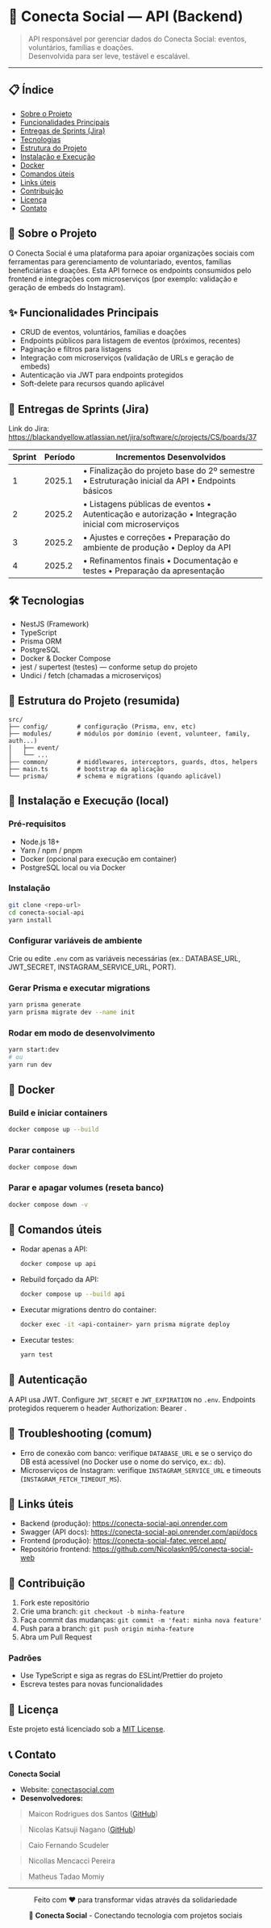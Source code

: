 # 🌱 Conecta Social — API (Backend)

> API responsável por gerenciar dados do Conecta Social: eventos, voluntários, famílias e doações.  
> Desenvolvida para ser leve, testável e escalável.

---

## 📋 Índice

-  [Sobre o Projeto](#-sobre-o-projeto)
-  [Funcionalidades Principais](#-funcionalidades-principais)
-  [Entregas de Sprints (Jira)](#-entregas-de-sprints-jira)
-  [Tecnologias](#-tecnologias)
-  [Estrutura do Projeto](#-estrutura-do-projeto)
-  [Instalação e Execução](#-instalação-e-execução)
-  [Docker](#-docker)
-  [Comandos úteis](#-comandos-úteis)
-  [Links úteis](#-links-úteis)
-  [Contribuição](#-contribuição)
-  [Licença](#-licença)
-  [Contato](#-contato)

## 🎯 Sobre o Projeto

O Conecta Social é uma plataforma para apoiar organizações sociais com ferramentas para gerenciamento de voluntariado, eventos, famílias beneficiárias e doações. Esta API fornece os endpoints consumidos pelo frontend e integrações com microserviços (por exemplo: validação e geração de embeds do Instagram).

## ✨ Funcionalidades Principais

- CRUD de eventos, voluntários, famílias e doações
- Endpoints públicos para listagem de eventos (próximos, recentes)
- Paginação e filtros para listagens
- Integração com microserviços (validação de URLs e geração de embeds)
- Autenticação via JWT para endpoints protegidos
- Soft-delete para recursos quando aplicável

## 🚀 Entregas de Sprints (Jira)

Link do Jira: https://blackandyellow.atlassian.net/jira/software/c/projects/CS/boards/37

| Sprint | Período    | Incrementos Desenvolvidos |
|--------|------------|---------------------------|
| 1      | 2025.1     | • Finalização do projeto base do 2º semestre • Estruturação inicial da API • Endpoints básicos |
| 2      | 2025.2     | • Listagens públicas de eventos • Autenticação e autorização • Integração inicial com microserviços |
| 3      | 2025.2     | • Ajustes e correções • Preparação do ambiente de produção • Deploy da API |
| 4      | 2025.2     | • Refinamentos finais • Documentação e testes • Preparação da apresentação |

## 🛠 Tecnologias

- NestJS (Framework)
- TypeScript
- Prisma ORM
- PostgreSQL
- Docker & Docker Compose
- jest / supertest (testes) — conforme setup do projeto
- Undici / fetch (chamadas a microserviços)

## 📁 Estrutura do Projeto (resumida)

```
src/
├── config/        # configuração (Prisma, env, etc)
├── modules/       # módulos por domínio (event, volunteer, family, auth...)
│   ├── event/
│   └── ...
├── common/        # middlewares, interceptors, guards, dtos, helpers
├── main.ts        # bootstrap da aplicação
└── prisma/        # schema e migrations (quando aplicável)
```

## 🚀 Instalação e Execução (local)

### Pré-requisitos
- Node.js 18+
- Yarn / npm / pnpm
- Docker (opcional para execução em container)
- PostgreSQL local ou via Docker

### Instalação
```bash
git clone <repo-url>
cd conecta-social-api
yarn install
```

### Configurar variáveis de ambiente
Crie ou edite `.env` com as variáveis necessárias (ex.: DATABASE_URL, JWT_SECRET, INSTAGRAM_SERVICE_URL, PORT).

### Gerar Prisma e executar migrations
```bash
yarn prisma generate
yarn prisma migrate dev --name init
```

### Rodar em modo de desenvolvimento
```bash
yarn start:dev
# ou
yarn run dev
```

## 🐳 Docker

### Build e iniciar containers
```bash
docker compose up --build
```

### Parar containers
```bash
docker compose down
```

### Parar e apagar volumes (reseta banco)
```bash
docker compose down -v
```

## 🧪 Comandos úteis

- Rodar apenas a API:
  ```bash
  docker compose up api
  ```
- Rebuild forçado da API:
  ```bash
  docker compose up --build api
  ```
- Executar migrations dentro do container:
  ```bash
  docker exec -it <api-container> yarn prisma migrate deploy
  ```
- Executar testes:
  ```bash
  yarn test
  ```

## 🔐 Autenticação

A API usa JWT. Configure `JWT_SECRET` e `JWT_EXPIRATION` no `.env`. Endpoints protegidos requerem o header Authorization: Bearer <token>.

## 🐛 Troubleshooting (comum)

- Erro de conexão com banco: verifique `DATABASE_URL` e se o serviço do DB está acessível (no Docker use o nome do serviço, ex.: `db`).
- Microserviços de Instagram: verifique `INSTAGRAM_SERVICE_URL` e timeouts (`INSTAGRAM_FETCH_TIMEOUT_MS`).

## 🔗 Links úteis
- Backend (produção): https://conecta-social-api.onrender.com
- Swagger (API docs): https://conecta-social-api.onrender.com/api/docs
- Frontend (produção): https://conecta-social-fatec.vercel.app/
- Repositório frontend: https://github.com/Nicolaskn95/conecta-social-web

## 🤝 Contribuição

1. Fork este repositório
2. Crie uma branch: `git checkout -b minha-feature`
3. Faça commit das mudanças: `git commit -m 'feat: minha nova feature'`
4. Push para a branch: `git push origin minha-feature`
5. Abra um Pull Request

### Padrões
- Use TypeScript e siga as regras do ESLint/Prettier do projeto
- Escreva testes para novas funcionalidades

## 📄 Licença

Este projeto está licenciado sob a [MIT License](LICENSE).

## 📞 Contato

**Conecta Social**

- Website: [conectasocial.com](https://conecta-social-fatec.vercel.app/)
- **Desenvolvedores:**
> Maicon Rodrigues dos Santos ([GitHub](github.com/maiconmaul))

> Nicolas Katsuji Nagano ([GitHub](github.com/Nicolaskn95))

> Caio Fernando Scudeler

> Nicollas Mencacci Pereira

> Matheus Tadao Momiy

---

<div align="center">
  <p>Feito com ❤️ para transformar vidas através da solidariedade</p>
  <p>🌱 <strong>Conecta Social</strong> - Conectando tecnologia com projetos sociais</p>
</div>
